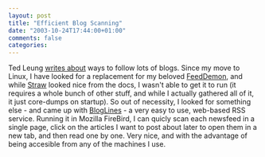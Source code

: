 ```yaml
---
layout: post
title: "Efficient Blog Scanning"
date: "2003-10-24T17:44:00+01:00"
comments: false
categories: 
---
```


<p>Ted Leung <a href="http://www.sauria.com/blog/2003/10/20#636" title="Ted Leung on the air">writes about</a> ways to follow lots of blogs. Since my move to Linux, I have looked for a replacement for my beloved <a href="http://www.bradsoft.com/feeddemon/index.asp">FeedDemon</a>, and while <a href="http://www.nongnu.org/straw/">Straw</a> looked nice from the docs, I wasn't able to get it to run (it requires a whole bunch of other stuff, and while I actually gathered all of it, it just core-dumps on startup). So out of necessity, I looked for something else - and came up with <a href="http://www.bloglines.com">BlogLines</a> - a very easy to use, web-based RSS service. Running it in Mozilla FireBird, I can quicly scan each newsfeed in a single page, click on the articles I want to post about later to open them in a new tab, and then read one by one. Very nice, and with the advantage of being accesible from any of the machines I use.</p>

